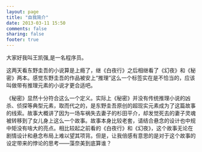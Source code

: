```yaml
---
layout: page
title: "自我简介"
date: 2013-03-11 15:50
comments: false
sharing: false
footer: true
---
```


大家好我叫王凯强,是一名程序员。

这两天看东野圭吾的小说算是上瘾了，继《白夜行》之后相继看了《幻夜》和《秘密》两本。感觉东野圭吾的作品被安上“推理”这么一个标签实在是不恰当的，应该叫做带有推理元素的小说才更合适吧。

《秘密》显然十分符合这么一个定义。实际上《秘密》并没有传统推理小说的凶杀、侦探等典型元素，取而代之的，是东野圭吾原创的超现实元素成为了这篇故事的线索。故事大概讲了因为一场车祸失去妻子的杉田平介，却发觉死去的妻子灵魂被转移到了女儿身上这么一个故事。故事本身比较老套，请结合悬念的设计也中规中矩没有啥大的亮点。相比较起之前看的《白夜行》和《幻夜》，这个故事无论在剧情设计和悬念布局上难以望其项背。但是，让我倍感有意思的是对于这个故事的设定带来的悖论的思考——藻奈美到底算谁？
